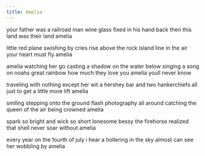 ```yaml
---
title: Amelia
---
```


your father was a railroad man
wine glass fixed in his hand
back then this land was their land
amelia

little red plane swishing by cries
rise above the rock island line
in the air your heart must fly
amelia

amelia watching her go
casting a shadow on the water below
singing a song on noahs great rainbow
how much they love you amelia youll never know

traveling with nothing except her wit
a hershey bar and two hankerchiefs 
all just to get a little more lift
amelia

smiling stepping onto the ground
flash photography all around
catching the queen of the air being crowned
amelia

spark so bright and wick so short
lonesome bessy the firehorse
realized that shell never soar
without amelia

every year on the fourth of july i hear a hollering in the sky
almost can see her wobbling by
amelia
